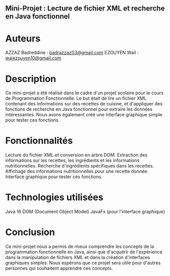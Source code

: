 ## Mini-Projet : Lecture de fichier XML et recherche en Java fonctionnel
# Auteurs
AZZAZ Badreddine : badrazzaz03@gmail.com
EZOUYEN Wail : waiezouyen10@gmail.com
# Description
Ce mini-projet a été réalisé dans le cadre d'un projet scolaire pour le cours de Programmation Fonctionnelle. Le but était de lire un fichier XML contenant des informations sur des recettes de cuisine, et d'appliquer des fonctions de recherche en Java fonctionnel pour extraire les données intéressantes.
Nous avons également créé une interface graphique simple pour tester ces fonctions.

# Fonctionnalités
Lecture du fichier XML et conversion en arbre DOM.
Extraction des informations sur les recettes, les ingrédients et les informations nutritionnelles.
Recherche d'ingrédients spécifiques dans les recettes.
Affichage des informations nutritionnelles pour une recette donnée.
Interface graphique pour tester ces fonctions.

# Technologies utilisées
Java 16
DOM (Document Object Model)
JavaFx (pour l'interface graphique)
# Conclusion
Ce mini-projet nous a permis de mieux comprendre les concepts de la programmation fonctionnelle en Java, ainsi que d'acquérir de l'expérience dans la manipulation de fichiers XML et dans la création d'interfaces graphiques simples. Nous espérons que ce projet sera utile pour d'autres personnes qui souhaitent apprendre ces concepts.
